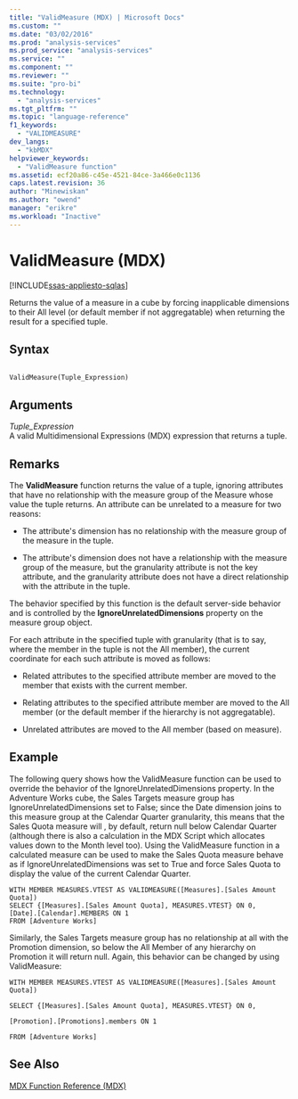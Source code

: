 ```yaml
---
title: "ValidMeasure (MDX) | Microsoft Docs"
ms.custom: ""
ms.date: "03/02/2016"
ms.prod: "analysis-services"
ms.prod_service: "analysis-services"
ms.service: ""
ms.component: ""
ms.reviewer: ""
ms.suite: "pro-bi"
ms.technology: 
  - "analysis-services"
ms.tgt_pltfrm: ""
ms.topic: "language-reference"
f1_keywords: 
  - "VALIDMEASURE"
dev_langs: 
  - "kbMDX"
helpviewer_keywords: 
  - "ValidMeasure function"
ms.assetid: ecf20a86-c45e-4521-84ce-3a466e0c1136
caps.latest.revision: 36
author: "Minewiskan"
ms.author: "owend"
manager: "erikre"
ms.workload: "Inactive"
---
```

# ValidMeasure (MDX)
[!INCLUDE[ssas-appliesto-sqlas](../includes/ssas-appliesto-sqlas.md)]

  Returns the value of a measure in a cube by forcing inapplicable dimensions to their All level (or default member if not aggregatable) when returning the result for a specified tuple.  
  
## Syntax  
  
```  
  
ValidMeasure(Tuple_Expression)   
```  
  
## Arguments  
 *Tuple_Expression*  
 A valid Multidimensional Expressions (MDX) expression that returns a tuple.  
  
## Remarks  
 The **ValidMeasure** function returns the value of a tuple, ignoring attributes that have no relationship with the measure group of the Measure whose value the tuple returns. An attribute can be unrelated to a measure for two reasons:  
  
-   The attribute's dimension has no relationship with the measure group of the measure in the tuple.  
  
-   The attribute's dimension does not have a relationship with the measure group of the measure, but the granularity attribute is not the key attribute, and the granularity attribute does not have a direct relationship with the attribute in the tuple.  
  
 The behavior specified by this function is the default server-side behavior and is controlled by the **IgnoreUnrelatedDimensions** property on the measure group object.  
  
 For each attribute in the specified tuple with granularity (that is to say, where the member in the tuple is not the All member), the current coordinate for each such attribute is moved as follows:  
  
-   Related attributes to the specified attribute member are moved to the member that exists with the current member.  
  
-   Relating attributes to the specified attribute member are moved to the All member (or the default member if the hierarchy is not aggregatable).  
  
-   Unrelated attributes are moved to the All member (based on measure).  
  
## Example  
 The following query shows how the ValidMeasure function can be used to override the behavior of the IgnoreUnrelatedDimensions property. In the Adventure Works cube, the Sales Targets measure group has IgnoreUnrelatedDimensions set to False; since the Date dimension joins to this measure group at the Calendar Quarter granularity, this means that the Sales Quota measure will , by default, return null below Calendar Quarter (although there is also a calculation in the MDX Script which allocates values down to the Month level too). Using the ValidMeasure function in a calculated measure can be used to make the Sales Quota measure behave as if IgnoreUnrelatedDimensions was set to True and force Sales Quota to display the value of the current Calendar Quarter.  
  
```  
WITH MEMBER MEASURES.VTEST AS VALIDMEASURE([Measures].[Sales Amount Quota])  
SELECT {[Measures].[Sales Amount Quota], MEASURES.VTEST} ON 0,  
[Date].[Calendar].MEMBERS ON 1  
FROM [Adventure Works]  
```  
  
 Similarly, the Sales Targets measure group has no relationship at all with the Promotion dimension, so below the All Member of any hierarchy on Promotion it will return null. Again, this behavior can be changed by using ValidMeasure:  
  
 `WITH MEMBER MEASURES.VTEST AS VALIDMEASURE([Measures].[Sales Amount Quota])`  
  
 `SELECT {[Measures].[Sales Amount Quota], MEASURES.VTEST} ON 0,`  
  
 `[Promotion].[Promotions].members ON 1`  
  
 `FROM [Adventure Works]`  
  
## See Also  
 [MDX Function Reference &#40;MDX&#41;](../mdx/mdx-function-reference-mdx.md)  
  
  

